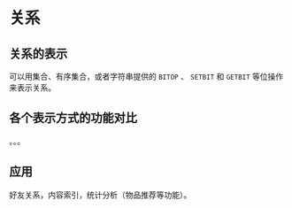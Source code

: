 # 关系


## 关系的表示

可以用集合、有序集合，或者字符串提供的 ``BITOP`` 、 ``SETBIT`` 和 ``GETBIT`` 等位操作来表示关系。


## 各个表示方式的功能对比

。。。


## 应用

好友关系，内容索引，统计分析（物品推荐等功能）。
